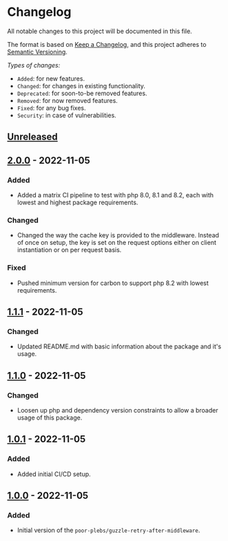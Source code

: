 # Changelog

All notable changes to this project will be documented in this file.

The format is based on [Keep a Changelog][1], and this project adheres to
[Semantic Versioning][2].

*Types of changes:*

- `Added`: for new features.
- `Changed`: for changes in existing functionality.
- `Deprecated`: for soon-to-be removed features.
- `Removed`: for now removed features.
- `Fixed`: for any bug fixes.
- `Security`: in case of vulnerabilities.

## [Unreleased]

## [2.0.0] - 2022-11-05

### Added

- Added a matrix CI pipeline to test with php 8.0, 8.1 and 8.2, each with lowest
  and highest package requirements.

### Changed

- Changed the way the cache key is provided to the middleware. Instead of once
  on setup, the key is set on the request options either on client instantiation
  or on per request basis.

### Fixed

- Pushed minimum version for carbon to support php 8.2 with lowest requirements.

## [1.1.1] - 2022-11-05

### Changed

- Updated README.md with basic information about the package and it's usage.

## [1.1.0] - 2022-11-05

### Changed

- Loosen up php and dependency version constraints to allow a broader usage of
  this package.

## [1.0.1] - 2022-11-05

### Added

- Added initial CI/CD setup.

## [1.0.0] - 2022-11-05

### Added

- Initial version of the `poor-plebs/guzzle-retry-after-middleware`.

[1]: https://keepachangelog.com/en/1.1.0/
[2]: https://semver.org/spec/v2.0.0.html

[Unreleased]: https://github.com/Poor-Plebs/guzzle-retry-after-middleware/compare/2.0.0...HEAD
[2.0.0]: https://github.com/Poor-Plebs/guzzle-retry-after-middleware/releases/2.0.0
[1.1.1]: https://github.com/Poor-Plebs/guzzle-retry-after-middleware/releases/1.1.1
[1.1.0]: https://github.com/Poor-Plebs/guzzle-retry-after-middleware/releases/1.1.0
[1.0.1]: https://github.com/Poor-Plebs/guzzle-retry-after-middleware/releases/1.0.1
[1.0.0]: https://github.com/Poor-Plebs/guzzle-retry-after-middleware/releases/1.0.0
